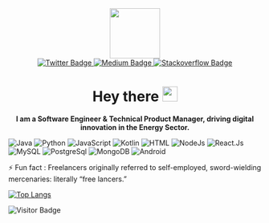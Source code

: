 <div id="header" align="center">
  <img src="https://media.giphy.com/media/gjrYDwbjnK8x36xZIO/giphy.gif" width="100"/>
</div>

<div id="badges" align="center">
  <a href="https://twitter.com/ayiaware">
    <img src="https://img.shields.io/badge/Twitter-blue?style=for-the-badge&logo=twitter&logoColor=white" alt="Twitter Badge"/>
  </a>
  <a href="https://medium.com/@ayiaware">
    <img src="https://img.shields.io/badge/Medium-black?style=for-the-badge&logo=medium&logoColor=black" alt="Medium Badge"/>
  </a>
 <a href="https://stackoverflow.com/users/12931715/ayia">
    <img src="https://img.shields.io/badge/Stack-overflow-orange?style=for-the-badge&logo=stack-overflow&logoColor=orange" alt="Stackoverflow Badge"/>
  </a>
 

</div>


<h1 align="center">
  Hey there
  <img src="https://media.giphy.com/media/hvRJCLFzcasrR4ia7z/giphy.gif" width="30px"/>
</h1>

<p align="center">
  <strong>I am a Software Engineer & Technical Product Manager, driving digital innovation in the Energy Sector.<br /></strong>
</p>

![Java](https://img.shields.io/badge/-java-E34A86?style=flat-square&logo=java)
![Python](https://img.shields.io/badge/-Python-black?style=flat-square&logo=python)
![JavaScript](https://img.shields.io/badge/Javascript-blue?logo=javascript)
![Kotlin](https://img.shields.io/badge/-Kotlin-430098?style=flat-square&kotlin)
![HTML](https://img.shields.io/badge/Html-blue?logo=html)
![NodeJs](https://img.shields.io/badge/-NodeJS-green?style=flat-square&logo=nodejs)
![React.Js](https://img.shields.io/badge/-React-black?style=flat-square&logo=react)
![MySQL](https://img.shields.io/badge/-MySQL-black?style=flat-square&logo=mysql)
![PostgreSql](https://img.shields.io/badge/-PostgreSQL-gray?style=flat-square&logo=postgresql)
![MongoDB](https://img.shields.io/badge/-MongoDB-green?style=flat-square&logo=mongodb)
![Android](https://img.shields.io/badge/-Android-006400?style=flat-square&android)


⚡ Fun fact : Freelancers originally referred to self-employed, sword-wielding mercenaries: literally “free lancers.”

[![Top Langs](https://github-readme-stats.vercel.app/api/top-langs/?username=ayiaware&layout=compact&theme=vision-friendly-dark)](https://github.com/anuraghazra/github-readme-stats)

![Visitor Badge](https://visitor-badge.laobi.icu/badge?page_id=ayiaware.ayiaware)

